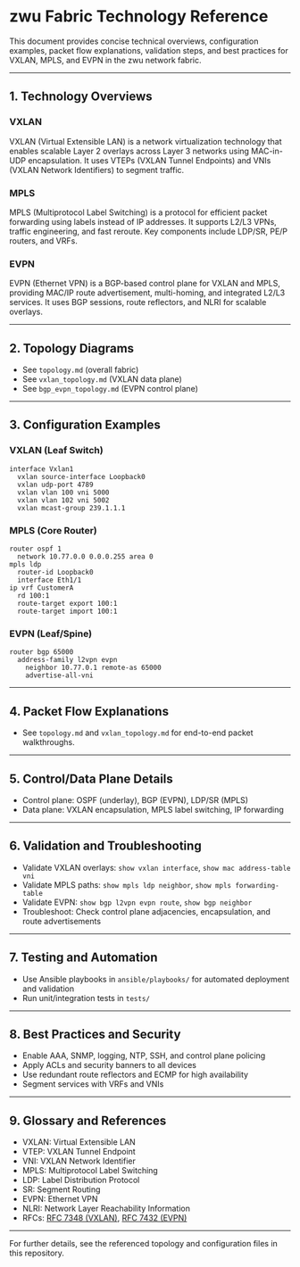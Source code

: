 # zwu Fabric Technology Reference

This document provides concise technical overviews, configuration examples, packet flow explanations, validation steps, and best practices for VXLAN, MPLS, and EVPN in the zwu network fabric.

---

## 1. Technology Overviews

### VXLAN
VXLAN (Virtual Extensible LAN) is a network virtualization technology that enables scalable Layer 2 overlays across Layer 3 networks using MAC-in-UDP encapsulation. It uses VTEPs (VXLAN Tunnel Endpoints) and VNIs (VXLAN Network Identifiers) to segment traffic.

### MPLS
MPLS (Multiprotocol Label Switching) is a protocol for efficient packet forwarding using labels instead of IP addresses. It supports L2/L3 VPNs, traffic engineering, and fast reroute. Key components include LDP/SR, PE/P routers, and VRFs.

### EVPN
EVPN (Ethernet VPN) is a BGP-based control plane for VXLAN and MPLS, providing MAC/IP route advertisement, multi-homing, and integrated L2/L3 services. It uses BGP sessions, route reflectors, and NLRI for scalable overlays.

---

## 2. Topology Diagrams
- See `topology.md` (overall fabric)
- See `vxlan_topology.md` (VXLAN data plane)
- See `bgp_evpn_topology.md` (EVPN control plane)

---

## 3. Configuration Examples

### VXLAN (Leaf Switch)
```
interface Vxlan1
  vxlan source-interface Loopback0
  vxlan udp-port 4789
  vxlan vlan 100 vni 5000
  vxlan vlan 102 vni 5002
  vxlan mcast-group 239.1.1.1
```

### MPLS (Core Router)
```
router ospf 1
  network 10.77.0.0 0.0.0.255 area 0
mpls ldp
  router-id Loopback0
  interface Eth1/1
ip vrf CustomerA
  rd 100:1
  route-target export 100:1
  route-target import 100:1
```

### EVPN (Leaf/Spine)
```
router bgp 65000
  address-family l2vpn evpn
    neighbor 10.77.0.1 remote-as 65000
    advertise-all-vni
```

---

## 4. Packet Flow Explanations
- See `topology.md` and `vxlan_topology.md` for end-to-end packet walkthroughs.

---

## 5. Control/Data Plane Details
- Control plane: OSPF (underlay), BGP (EVPN), LDP/SR (MPLS)
- Data plane: VXLAN encapsulation, MPLS label switching, IP forwarding

---

## 6. Validation and Troubleshooting
- Validate VXLAN overlays: `show vxlan interface`, `show mac address-table vni`
- Validate MPLS paths: `show mpls ldp neighbor`, `show mpls forwarding-table`
- Validate EVPN: `show bgp l2vpn evpn route`, `show bgp neighbor`
- Troubleshoot: Check control plane adjacencies, encapsulation, and route advertisements

---

## 7. Testing and Automation
- Use Ansible playbooks in `ansible/playbooks/` for automated deployment and validation
- Run unit/integration tests in `tests/`

---

## 8. Best Practices and Security
- Enable AAA, SNMP, logging, NTP, SSH, and control plane policing
- Apply ACLs and security banners to all devices
- Use redundant route reflectors and ECMP for high availability
- Segment services with VRFs and VNIs

---

## 9. Glossary and References
- VXLAN: Virtual Extensible LAN
- VTEP: VXLAN Tunnel Endpoint
- VNI: VXLAN Network Identifier
- MPLS: Multiprotocol Label Switching
- LDP: Label Distribution Protocol
- SR: Segment Routing
- EVPN: Ethernet VPN
- NLRI: Network Layer Reachability Information
- RFCs: [RFC 7348 (VXLAN)](https://datatracker.ietf.org/doc/html/rfc7348), [RFC 7432 (EVPN)](https://datatracker.ietf.org/doc/html/rfc7432)

---

For further details, see the referenced topology and configuration files in this repository.
